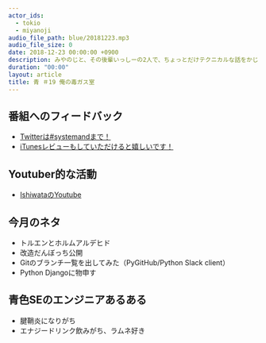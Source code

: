 ```yaml
---
actor_ids:
  - tokio
  - miyanoji
audio_file_path: blue/20181223.mp3
audio_file_size: 0
date: 2018-12-23 00:00:00 +0900
description: みやのじと、その後輩いっしーの2人で、ちょっとだけテクニカルな話をかじっちゃおう！という趣旨で始めた、systemand.onlineのサブチャンネル青です。
duration: "00:00"
layout: article
title: 青 ＃19 俺の毒ガス室
---
```

## 番組へのフィードバック
* [Twitterは#systemandまで！](https://twitter.com/search?q=%23systemand)
* [iTunesレビューもしていただけると嬉しいです！](https://itunes.apple.com/jp/podcast/systemand-online/id1205168408?mt=2)

## Youtuber的な活動
* [IshiwataのYoutube](https://www.youtube.com/channel/UC0dN6GcdwpQA-WdSfI2tmZQ)

## 今月のネタ
* トルエンとホルムアルデヒド
* 改造だんぼっち公開
* Gitのブランチ一覧を出してみた（PyGitHub/Python Slack client）
* Python Djangoに物申す

## 青色SEのエンジニアあるある
* 腱鞘炎になりがち
* エナジードリンク飲みがち、ラムネ好き
